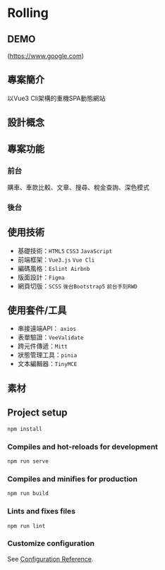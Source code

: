 # Rolling 

## DEMO
(https://www.google.com)

## 專案簡介
以Vue3 Cli架構的重機SPA動態網站

## 設計概念

## 專案功能
### 前台
購車、車款比較、文章、搜尋、稅金查詢、深色模式
### 後台

## 使用技術
- 基礎技術：`HTML5` `CSS3` `JavaScript`  
- 前端框架：`Vue3.js` `Vue Cli`  
- 編碼風格：`Eslint Airbnb`  
- 版面設計：`Figma`  
- 網頁切版：`SCSS` `後台Bootstrap5` `前台手刻RWD`  


## 使用套件/工具
- 串接遠端API： `axios`  
- 表單驗證：`VeeValidate`  
- 跨元件傳遞：`Mitt`  
- 狀態管理工具：`pinia`  
- 文本編輯器：`TinyMCE`  

## 素材


## Project setup
```
npm install
```

### Compiles and hot-reloads for development
```
npm run serve
```

### Compiles and minifies for production
```
npm run build
```

### Lints and fixes files
```
npm run lint
```

### Customize configuration
See [Configuration Reference](https://cli.vuejs.org/config/).
